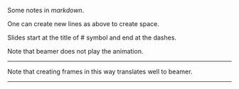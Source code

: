 
Some notes in *markdown*.

One can create new lines as above to create space.

Slides start at the title of # symbol and end at the dashes.

Note that beamer does not play the animation.

--------------


Note that creating frames in this way translates well to beamer.


--------------
